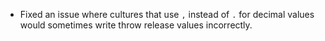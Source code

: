 - Fixed an issue where cultures that use `,` instead of `.` for decimal values would sometimes write throw release values incorrectly.